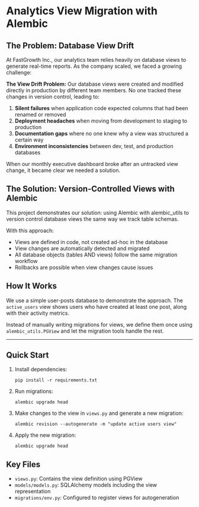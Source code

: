 # Analytics View Migration with Alembic

## The Problem: Database View Drift

At FastGrowth Inc., our analytics team relies heavily on database views to generate real-time reports. As the company scaled, we faced a growing challenge:

**The View Drift Problem:** Our database views were created and modified directly in production by different team members. No one tracked these changes in version control, leading to:

1. **Silent failures** when application code expected columns that had been renamed or removed
2. **Deployment headaches** when moving from development to staging to production
3. **Documentation gaps** where no one knew why a view was structured a certain way
4. **Environment inconsistencies** between dev, test, and production databases

When our monthly executive dashboard broke after an untracked view change, it became clear we needed a solution.

## The Solution: Version-Controlled Views with Alembic

This project demonstrates our solution: using Alembic with alembic_utils to version control database views the same way we track table schemas.

With this approach:
- Views are defined in code, not created ad-hoc in the database
- View changes are automatically detected and migrated
- All database objects (tables AND views) follow the same migration workflow
- Rollbacks are possible when view changes cause issues

## How It Works

We use a simple user-posts database to demonstrate the approach. The `active_users` view shows users who have created at least one post, along with their activity metrics.

Instead of manually writing migrations for views, we define them once using `alembic_utils.PGView` and let the migration tools handle the rest.

---

## Quick Start

1. Install dependencies:
   ```
   pip install -r requirements.txt
   ```

2. Run migrations:
   ```
   alembic upgrade head
   ```

3. Make changes to the view in `views.py` and generate a new migration:
   ```
   alembic revision --autogenerate -m "update active users view"
   ```

4. Apply the new migration:
   ```
   alembic upgrade head
   ```

## Key Files

- `views.py`: Contains the view definition using PGView
- `models/models.py`: SQLAlchemy models including the view representation
- `migrations/env.py`: Configured to register views for autogeneration 